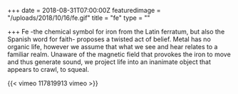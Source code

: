 +++
date = 2018-08-31T07:00:00Z
featuredimage = "/uploads/2018/10/16/fe.gif"
title = "fe"
type = ""

+++
Fe -the chemical symbol for iron from the Latin ferratum, but also the Spanish word for faith- proposes a twisted act of belief. Metal has no organic life, however we assume that what we see and hear relates to a familiar realm. Unaware of the magnetic field that provokes the iron to move and thus generate sound, we project life into an inanimate object that appears to crawl, to squeal.

{{< vimeo 117819913 vimeo >}}